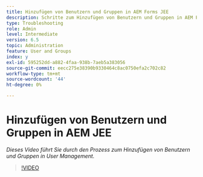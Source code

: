 ```yaml
---
title: Hinzufügen von Benutzern und Gruppen in AEM Forms JEE
description: Schritte zum Hinzufügen von Benutzern und Gruppen in AEM Forms JEE
type: Troubleshooting
role: Admin
level: Intermediate
version: 6.5
topic: Administration
feature: User and Groups
index: y
exl-id: 595252dd-a882-4faa-938b-7aeb5a383056
source-git-commit: eecc275e38390b9330464c8ac0750efa2c702c82
workflow-type: tm+mt
source-wordcount: '44'
ht-degree: 0%

---
```


# Hinzufügen von Benutzern und Gruppen in AEM JEE

*Dieses Video führt Sie durch den Prozess zum Hinzufügen von Benutzern und Gruppen in User Management.*

>[!VIDEO](https://video.tv.adobe.com/v/335485?quality=12&learn=on)
